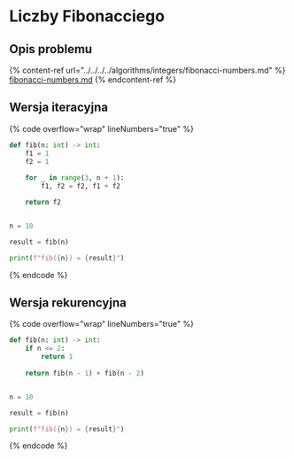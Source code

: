 # Liczby Fibonacciego

## Opis problemu

{% content-ref url="../../../../algorithms/integers/fibonacci-numbers.md" %}
[fibonacci-numbers.md](../../../../algorithms/integers/fibonacci-numbers.md)
{% endcontent-ref %}

## Wersja iteracyjna

{% code overflow="wrap" lineNumbers="true" %}
```python
def fib(n: int) -> int:
    f1 = 1
    f2 = 1
    
    for _ in range(3, n + 1):
        f1, f2 = f2, f1 + f2

    return f2


n = 10

result = fib(n)

print(f"fib({n}) = {result}")
```
{% endcode %}

## Wersja rekurencyjna

{% code overflow="wrap" lineNumbers="true" %}
```python
def fib(n: int) -> int:
    if n <= 2:
        return 1
        
    return fib(n - 1) + fib(n - 2)


n = 10

result = fib(n)

print(f"fib({n}) = {result}")
```
{% endcode %}
